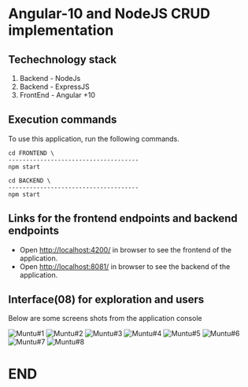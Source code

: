 #  Angular-10 and NodeJS CRUD implementation 

## Techechnology stack  
1. Backend  - NodeJs
2. Backend  - ExpressJS
3. FrontEnd - Angular +10

## Execution commands

To use this application, run the following commands.

```
cd FRONTEND \
-------------------------------------
npm start

cd BACKEND \
-------------------------------------
npm start

```

## Links for the frontend endpoints and backend endpoints

- Open [http://localhost:4200/](http://localhost:4200/) in browser to see the frontend of the application.
- Open [http://localhost:8081/](http://localhost:8081/) in browser to see the backend of the application.


## Interface(08) for exploration and users

Below are some screens shots from the application console

![Muntu#1 ](https://github.com/LINOSNCHENA/Angular-Three-API-backends-in-two-frontends-FS7/blob/master/uxViews/page1.png)
![Muntu#2 ](https://github.com/LINOSNCHENA/Angular-Three-API-backends-in-two-frontends-FS7/blob/master/uxViews/page2.png)
![Muntu#3 ](https://github.com/LINOSNCHENA/Angular-Three-API-backends-in-two-frontends-FS7/blob/master/uxViews/page3.png)
![Muntu#4 ](https://github.com/LINOSNCHENA/Angular-Three-API-backends-in-two-frontends-FS7/blob/master/uxViews/page4.png)
![Muntu#5 ](https://github.com/LINOSNCHENA/Angular-Three-API-backends-in-two-frontends-FS7/blob/master/uxViews/page5.png)
![Muntu#6 ](https://github.com/LINOSNCHENA/Angular-Three-API-backends-in-two-frontends-FS7/blob/master/uxViews/page6.png)
![Muntu#7 ](https://github.com/LINOSNCHENA/Angular-Three-API-backends-in-two-frontends-FS7/blob/master/uxViews/page7.png)
![Muntu#8 ](https://github.com/LINOSNCHENA/Angular-Three-API-backends-in-two-frontends-FS7/blob/master/uxViews/page7.png)

# END
